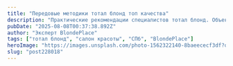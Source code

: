 ```yaml
---
title: "Передовые методики тотал блонд топ качества"
description: "Практические рекомендации специалистов тотал блонд. Объективная оценка доступных альтернатив. Сделайте правильный выбор с помощью наших экспертов. Эксклюзивные п..."
pubDate: "2025-08-08T00:37:38.892Z"
author: "Эксперт BlondePlace"
tags: ["тотал блонд", "салон красоты", "СПб", "BlondePlace"]
heroImage: "https://images.unsplash.com/photo-1562322140-8baeececf3df?q=80&w=800&auto=format&fit=crop"
slug: "post228018"
---
```


